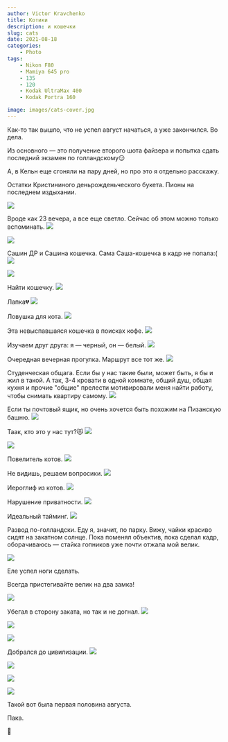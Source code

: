 ```yaml
---
author: Victor Kravchenko
title: Котики
description: и кошечки
slug: cats
date: 2021-08-18
categories:
    - Photo
tags:
    - Nikon F80
    - Mamiya 645 pro
    - 135
    - 120
    - Kodak UltraMax 400
    - Kodak Portra 160

image: images/cats-cover.jpg
---
```


Как-то так вышло, что не успел август начаться, а уже закончился. Во дела.

Из основного — это получение второго шота файзера и попытка сдать последний экзамен по голландскому😑 

А, в Кельн еще сгоняли на пару дней, но про это я отдельно расскажу. 

Остатки Кристининого деньрожденьческого букета. Пионы на последнем издыхании.

![](images/cats-00001.jpg)

Вроде как 23 вечера, а все еще светло. Сейчас об этом можно только вспоминать.
![](images/cats-00002.jpg)

![](images/cats-00004.jpg)

Сашин ДР и Сашина кошечка. Сама Саша-кошечка в кадр не попала:(
![](images/cats-00006.jpg)

![](images/cats-00007.jpg)

Найти кошечку.
![](images/cats-00008.jpg)

Лапка💔
![](images/cats-00009.jpg)

Ловушка для кота.
![](images/cats-00040.jpg)

Эта невыспавшаяся кошечка в поисках кофе.
![](images/cats-00010.jpg)

Изучаем друг друга: я — черный, он — белый.
![](images/cats-00012.jpg)

Очередная вечерная прогулка. Маршрут все тот же.
![](images/cats-00013.jpg)

Студенческая общага. Если бы у нас такие были, может быть, я бы и жил в такой. А так, 3-4 кровати в одной комнате, общий душ, общая кухня и прочие "общие" прелести мотивировали меня найти работу, чтобы снимать квартиру самому.
![](images/cats-00014.jpg)

Если ты почтовый ящик, но очень хочется быть похожим на Пизанскую башню.
![](images/cats-00015.jpg)

Таак, кто это у нас тут?😻
![](images/cats-00018.jpg)

![](images/cats-00019.jpg)

Повелитель котов.
![](images/cats-00020.jpg)

Не видишь, решаем вопросики.
![](images/cats-00021.jpg)

Иероглиф из котов.
![](images/cats-00023.jpg)

Нарушение приватности.
![](images/cats-00024.jpg)

Идеальный тайминг.
![](images/cats-00025.jpg)

Развод по-голландски. Еду я, значит, по парку. Вижу, чайки красиво сидят на закатном солнце. Пока поменял объектив, пока сделал кадр, оборачиваюсь — стайка гопников уже почти отжала мой велик. 

![](images/cats-00027.jpg)

Еле успел ноги сделать. 

Всегда пристегивайте велик на два замка!

![](images/cats-00028.jpg)

Убегал в сторону заката, но так и не догнал.
![](images/cats-00029.jpg)

![](images/cats-00030.jpg)

![](images/cats-00031.jpg)

Добрался до цивилизации.
![](images/cats-00033.jpg)

![](images/cats-00038.jpg)

![](images/cats-00035.jpg)

![](images/cats-00036.jpg)


Такой вот была первая половина августа.

Пака.

🐍 